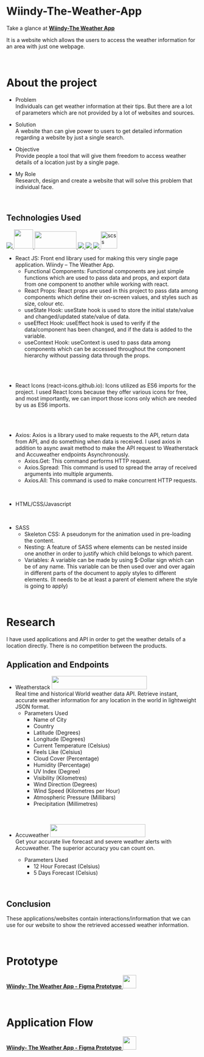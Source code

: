 # <strong>Wiindy-The-Weather-App</strong>

 Take a glance at **[Wiindy-The Weather App](https://wiindy.netlify.app/)**

It is a website which allows the users to access the weather information for an area with just one webpage.

<br/>

# About the project

- Problem
  <br/>
  Individuals can get weather information at their tips. But there are a lot of parameters which are not provided by a lot of websites and sources.

- Solution
  <br/>
  A website than can give power to users to get detailed information regarding a website by just a single search.

- Objective
  <br/>
  Provide people a tool that will give them freedom to access weather details of a location just by a single page.

- My Role
  <br/>
  Research, design and create a website that will solve this problem that individual face.

<br/>

## Technologies Used

<a href="https://reactjs.org/" target="_blank"> <img src="https://img.icons8.com/color/48/000000/react-native.png"/> </a>
<a href="https://react-icons.github.io/react-icons/" target="_blank"> <img src="https://camo.githubusercontent.com/48d099290b4cb2d7937bcd96e8497cf1845b54a810a6432c70cf944b60b40c77/68747470733a2f2f7261776769742e636f6d2f676f72616e67616a69632f72656163742d69636f6e732f6d61737465722f72656163742d69636f6e732e737667" width="50" height="50"/> </a>
<a href="https://www.npmjs.com/package/axios" target="_blank"> <img src="https://user-images.githubusercontent.com/8939680/57233883-20344080-6fe5-11e9-8169-1eeb4c782683.png" width="110" height="45"/> </a>
<a href="https://www.w3.org/html/" target="_blank"> <img src="https://img.icons8.com/color/48/000000/html-5.png"/> </a>
<a href="https://www.w3schools.com/css/" target="_blank"> <img src="https://img.icons8.com/color/48/000000/css3.png"/> </a>
<a href="https://developer.mozilla.org/en-US/docs/Web/JavaScript" target="_blank"> <img src="https://img.icons8.com/color/48/000000/javascript.png"/> </a>
<a href="https://git-scm.com/" target="_blank"> <img src="https://sass-lang.com/assets/img/styleguide/seal-color-aef0354c.png" alt="scss" width="43" height="45"/> </a>

- React JS: Front end library used for making this very single page application. Wiindy – The Weather App.
    - Functional Components: Functional components are just simple functions which are used to pass data and props, and export data from one component to another while working with react.
    - React Props: React props are used in this project to pass data among components which define their on-screen values, and styles such as size, colour etc.
    - useState Hook: useState hook is used to store the initial state/value and changed/updated state/value of data.
    - useEffect Hook: useEffect hook is used to verify if the data/component has been changed, and if the data is added to the variable.
    - useContext Hook: useContext is used to pass data among components which can be accessed throughout the component hierarchy without passing data through the props.
<br/>
<br/>

- React Icons (react-icons.github.io): Icons utilized as ES6 imports for the project. I used React Icons because they offer various icons for free, and most importantly, we can import those icons only which are needed by us as ES6 imports.
<br/>
<br/>

- Axios: Axios is a library used to make requests to the API, return data from API, and do something when data is received. I used axios in addition to async await method to make the API request to Weatherstack and Accuweather endpoints Asynchronously.
    - Axios.Get: This command performs HTTP request.
    - Axios.Spread: This command is used to spread the array of received arguments into multiple arguments.
    - Axios.All: This command is used to make concurrent HTTP requests.

<br/>

- HTML/CSS/Javascript
  
<br/>

- SASS 
    - Skeleton CSS: A pseudonym for the animation used in pre-loading the content.
    - Nesting: A feature of SASS where elements can be nested inside one another in order to justify which child belongs to which parent.
    - Variables: A variable can be made by using $-Dollar sign which can be of any name. This variable can be then used over and over again in different parts of the document to apply styles to different elements. (It needs to be at least a parent of element where the style is going to apply)

<br/>

# Research
I have used applications and API in order to get the weather details of a location directly. There is no competition between the products.

## Application and Endpoints

- Weatherstack <a href="https://weatherstack.com/" target="_blank"> <img src="https://weatherstack.com/site_images/weatherstack_logo_footer.png" width="250" height="35"/> </a>
  <br/>
  Real time and historical World weather data API. Retrieve instant, accurate weather information for any location in the world in lightweight JSON format.
    - Parameters Used
        - Name of City
        - Country
        - Latitude (Degrees)
        - Longitude (Degrees)
        - Current Temperature (Celsius)
        - Feels Like (Celsius)
        - Cloud Cover (Percentage)
        - Humidity (Percentage)
        - UV Index (Degree)
        - Visibility (Kilometres)
        - Wind Direction (Degrees)
        - Wind Speed (Kilometres per Hour)
        - Atmospheric Pressure (Millibars)
        - Precipitation (Millimetres)

<br/>

- Accuweather <a href="https://www.accuweather.com/" target="_blank"> <img src="https://upload.wikimedia.org/wikipedia/commons/thumb/2/2e/AccuWeather_Logo.svg/3000px-AccuWeather_Logo.svg.png" width="250" height="34"/> </a>
  <br/>
  Get your accurate live forecast and severe weather alerts with Accuweather. The superior accuracy you can count on.

  - Parameters Used
    - 12 Hour Forecast (Celsius)
    - 5 Days Forecast (Celsius)


  
<br/>

## Conclusion
  These applications/websites contain interactions/information that we can use for our website to show the retrieved accessed weather information.



<br/>

# Prototype

**<a href="https://www.figma.com/proto/kqaGULFKOveEHlku11Kzld/Wiindy-The-Weather-App?node-id=80%3A342&scaling=contain&page-id=0%3A1&starting-point-node-id=80%3A342" target="_blank">Wiindy- The Weather App - Figma Prototype <img src="https://brandeps.com/logo-download/F/Figma-logo-vector-01.svg" width="35" height="35"/></a>**




<br/>

# Application Flow

**<a href="https://www.figma.com/proto/cbMa3JoZT4MGhAADd4p6Rg/Wiindy-Application-Flow-Diagram?node-id=4%3A2&scaling=min-zoom&page-id=0%3A1" target="_blank">Wiindy- The Weather App - Figma Prototype <img src="https://brandeps.com/logo-download/F/Figma-logo-vector-01.svg" width="35" height="35"/></a>**
